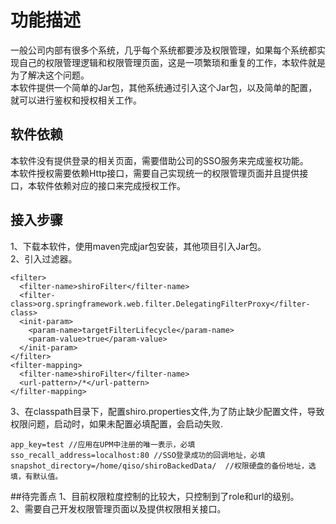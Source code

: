 # 功能描述
一般公司内部有很多个系统，几乎每个系统都要涉及权限管理，如果每个系统都实现自己的权限管理逻辑和权限管理页面，这是一项繁琐和重复的工作，本软件就是为了解决这个问题。   
本软件提供一个简单的Jar包，其他系统通过引入这个Jar包，以及简单的配置，就可以进行鉴权和授权相关工作。  

## 软件依赖  
本软件没有提供登录的相关页面，需要借助公司的SSO服务来完成鉴权功能。  
本软件授权需要依赖Http接口，需要自己实现统一的权限管理页面并且提供接口，本软件依赖对应的接口来完成授权工作。  

## 接入步骤
1、下载本软件，使用maven完成jar包安装，其他项目引入Jar包。  
2、引入过滤器。 
```
<filter>
  <filter-name>shiroFilter</filter-name>
  <filter-class>org.springframework.web.filter.DelegatingFilterProxy</filter-class>
  <init-param>
    <param-name>targetFilterLifecycle</param-name>
    <param-value>true</param-value>
  </init-param>
</filter>
<filter-mapping>
  <filter-name>shiroFilter</filter-name>
  <url-pattern>/*</url-pattern>
</filter-mapping>
```  
3、在classpath目录下，配置shiro.properties文件,为了防止缺少配置文件，导致权限问题，启动时，如果未配置必填配置，会启动失败.  
```    
app_key=test //应用在UPM中注册的唯一表示，必填
sso_recall_address=localhost:80 //SSO登录成功的回调地址，必填
snapshot_directory=/home/qiso/shiroBackedData/  //权限硬盘的备份地址，选填，有默认值。
```  
##待完善点
1、目前权限粒度控制的比较大，只控制到了role和url的级别。  
2、需要自己开发权限管理页面以及提供权限相关接口。  
